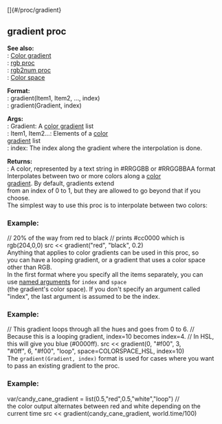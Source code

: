[]{#/proc/gradient}    
## gradient proc    
**See also:**    
:   [Color gradient](/ref/%7Bnotes%7D/color-gradient)    
:   [rgb proc](/ref/proc/rgb)    
:   [rgb2num proc](/ref/proc/rgb2num)    
:   [Color space](/ref/%7B%7Bappendix%7D%7D/color-space)    
<!-- -->    
**Format:**    
:   gradient(Item1, Item2, \..., index)    
:   gradient(Gradient, index)    
<!-- -->    
**Args:**    
:   Gradient: A [color gradient](/ref/%7Bnotes%7D/color-gradient) list    
:   Item1, Item2\...: Elements of a [color    
    gradient](/ref/%7Bnotes%7D/color-gradient) list    
:   index: The index along the gradient where the interpolation is done.    
<!-- -->    
**Returns:**    
:   A color, represented by a text string in #RRGGBB or #RRGGBBAA format    
Interpolates between two or more colors along a [color    
gradient](/ref/%7Bnotes%7D/color-gradient). By default, gradients extend    
from an index of 0 to 1, but they are allowed to go beyond that if you    
choose.    
The simplest way to use this proc is to interpolate between two colors:    
### Example:    
// 20% of the way from red to black // prints #cc0000 which is    
rgb(204,0,0) src \<\< gradient(\"red\", \"black\", 0.2)    
Anything that applies to color gradients can be used in this proc, so    
you can have a looping gradient, or a gradient that uses a color space    
other than RGB.    
In the first format where you specify all the items separately, you can    
use [named arguments](/ref/proc/arguments/named) for `index` and `space`    
(the gradient\'s color space). If you don\'t specify an argument called    
\"index\", the last argument is assumed to be the index.    
### Example:    
// This gradient loops through all the hues and goes from 0 to 6. //    
Because this is a looping gradient, index=10 becomes index=4. // In HSL,    
this will give you blue (#0000ff). src \<\< gradient(0, \"#f00\", 3,    
\"#0ff\", 6, \"#f00\", \"loop\", space=COLORSPACE_HSL, index=10)    
The `gradient(Gradient, index)` format is used for cases where you want    
to pass an existing gradient to the proc.    
### Example:    
var/candy_cane_gradient = list(0.5,\"red\",0.5,\"white\",\"loop\") //    
the color output alternates between red and white depending on the    
current time src \<\< gradient(candy_cane_gradient, world.time/100)  